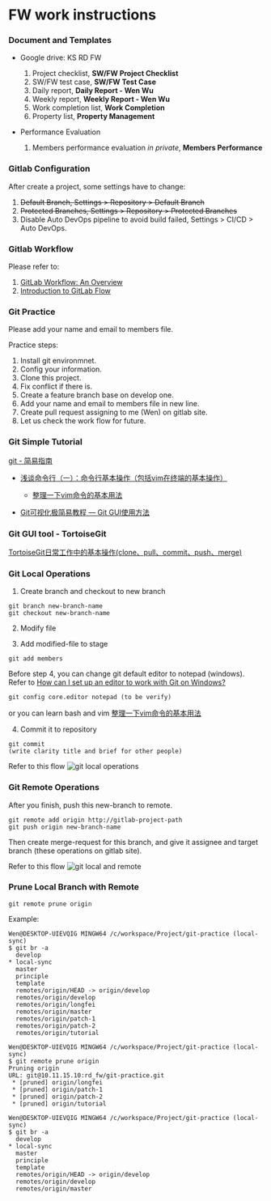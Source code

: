# FW work instructions

### Document and Templates

- Google drive: KS RD FW
    1. Project checklist, **SW/FW Project Checklist**
    2. SW/FW test case, **SW/FW Test Case**
    3. Daily report, **Daily Report - Wen Wu**
    4. Weekly report, **Weekly Report - Wen Wu**
    5. Work completion list, **Work Completion**
    6. Property list, **Property Management**

- Performance Evaluation
    1. Members performance evaluation *in private*, **Members Performance**

### Gitlab Configuration

After create a project, some settings have to change:
1. ~~Default Branch, Settings > Repository > Default Branch~~
2. ~~Protected Branches, Settings > Repository > Protected Branches~~
3. Disable Auto DevOps pipeline to avoid build failed, Settings > CI/CD > Auto DevOps.

### Gitlab Workflow

Please refer to:
1. [GitLab Workflow: An Overview](https://about.gitlab.com/blog/2016/10/25/gitlab-workflow-an-overview/)
2. [Introduction to GitLab Flow](https://docs.gitlab.com/ee/topics/gitlab_flow.html)

### Git Practice

Please add your name and email to members file.

Practice steps:

1. Install git environmnet.
2. Config your information.
3. Clone this project.
4. Fix conflict if there is.
5. Create a feature branch base on develop one.
6. Add your name and email to members file in new line.
7. Create pull request assigning to me (Wen) on gitlab site.
8. Let us check the work flow for future.

### Git Simple Tutorial

[git - 简易指南](https://www.bootcss.com/p/git-guide/)

- [浅谈命令行（一）：命令行基本操作（包括vim在终端的基本操作）](https://zhuanlan.zhihu.com/p/34522441)
    - [整理一下vim命令的基本用法](https://blog.csdn.net/AmberWu/article/details/72733351)

- [Git可视化极简易教程 — Git  GUI使用方法](https://www.runoob.com/w3cnote/git-gui-window.html)

### Git GUI tool - TortoiseGit

[TortoiseGit日常工作中的基本操作(clone、pull、commit、push、merge)](http://blog.leanote.com/post/qian_c/TortoiseGit%E6%97%A5%E5%B8%B8%E5%B7%A5%E4%BD%9C%E4%B8%AD%E7%9A%84%E5%9F%BA%E6%9C%AC%E6%93%8D%E4%BD%9C-clone%E3%80%81pull%E3%80%81commit%E3%80%81push%E3%80%81merge)

### Git Local Operations

1. Create branch and checkout to new branch
```
git branch new-branch-name
git checkout new-branch-name
```
2. Modify file

3. Add modified-file to stage
```
git add members
```

Before step 4, you can change git default editor to notepad (windows).
Refer to
[How can I set up an editor to work with Git on Windows?](https://stackoverflow.com/questions/10564/how-can-i-set-up-an-editor-to-work-with-git-on-windows/1431003)
```
git config core.editor notepad (to be verify)
```
or you can learn bash and vim [整理一下vim命令的基本用法](https://blog.csdn.net/AmberWu/article/details/72733351)

4. Commit it to repository
```
git commit
(write clarity title and brief for other people)
```

Refer to this flow ![git local operations](https://git-scm.com/figures/18333fig0106-tn.png)

### Git Remote Operations

After you finish, push this new-branch to remote.
```
git remote add origin http://gitlab-project-path
git push origin new-branch-name
```
Then create merge-request for this branch, and give it assignee and target
branch (these operations on gitlab site).

Refer to this flow ![git local and remote](https://blog.techbridge.cc/img/kdchang/cs101/git-workflow.png)

### Prune Local Branch with Remote

```
git remote prune origin
```

Example:

```
Wen@DESKTOP-UIEVQIG MINGW64 /c/workspace/Project/git-practice (local-sync)
$ git br -a
  develop
* local-sync
  master
  principle
  template
  remotes/origin/HEAD -> origin/develop
  remotes/origin/develop
  remotes/origin/longfei
  remotes/origin/master
  remotes/origin/patch-1
  remotes/origin/patch-2
  remotes/origin/tutorial

Wen@DESKTOP-UIEVQIG MINGW64 /c/workspace/Project/git-practice (local-sync)
$ git remote prune origin
Pruning origin
URL: git@10.11.15.10:rd_fw/git-practice.git
 * [pruned] origin/longfei
 * [pruned] origin/patch-1
 * [pruned] origin/patch-2
 * [pruned] origin/tutorial

Wen@DESKTOP-UIEVQIG MINGW64 /c/workspace/Project/git-practice (local-sync)
$ git br -a
  develop
* local-sync
  master
  principle
  template
  remotes/origin/HEAD -> origin/develop
  remotes/origin/develop
  remotes/origin/master
```
